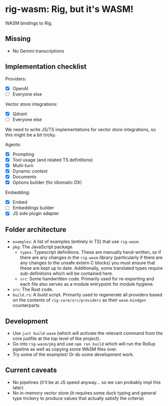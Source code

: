 # rig-wasm: Rig, but it's WASM!
WASM bindings to Rig.

## Missing
- No Gemini transcriptions

## Implementation checklist
Providers:
  - [x] OpenAI
  - [ ] Everyone else

Vector store integrations:
  - [x] Qdrant
  - [ ] Everyone else

We need to write JS/TS implementations for vector store integrations, so this might be a bit tricky.

Agents:
  - [x] Prompting
  - [x] Tool usage (and related TS definitions)
  - [x] Multi-turn
  - [x] Dynamic context
  - [x] Documents
  - [x] Options builder (for idiomatic DX)

Embedding:
  - [x] Embed
  - [ ] Embeddings builder
  - [x] JS side plugin adapter

## Folder architecture
- `examples`: A list of examples (entirely in TS) that use `rig-wasm`.
- `pkg`: The JavaScript package.
  - `types`: Typescript definitions. These are manually hand-written, so if there are any changes in the `rig-wasm` library (particularly if there are any changes to the unsafe extern C blocks) you must ensure that these are kept up to date. Additionally, some translated types require sub-definitions which will be contained here.
  - `src`: Some handwritten code. Primarily used for re-exporting and each file also serves as a module entrypoint for module hygiene.
- `src`: The Rust code.
- `build.rs`: A build script. Primarily used to regenerate all providers based on the contents of `rig-core/src/providers` as their `wasm-bindgen` counterparts.

## Development
- Use `just build-wasm` (which will activate the relevant command from the core justfile at the top level of the project).
- Go into `rig-wasm/pkg` and use `npm run build` which will run the Rollup pipeline as well as copying some WASM files over.
- Try some of the examples! Or do some development work.

## Current caveats
- No pipelines (it'll be at JS speed anyway... so we can probably impl this later)
- No in-memory vector store (it requires some duck typing and general type trickery to produce values that actually satisfy the criteria)
